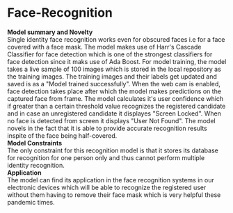 # Face-Recognition
**Model summary and Novelty**<br />
Single identity face recognition works even for obscured faces i.e for a face covered with a face mask. The model makes use of Harr's Cascade Classifier for face detection which is one of the strongest classifiers for face detection since it maks use of Ada Boost. For model training, the model takes a live sample of 100 images which is stored in the local repository as the training images. The training images and their labels get updated and saved is as a "Model trained successfully". When the web cam is enabled, face detection takes place after which the model makes predictions on the captured face from frame. The model calculates it's user confidence which if greater than a certain threshold value recognizes the registered candidate and in case an unregistered candidate it displayes "Screen Locked". When no face is detected from screen it displays "User Not Found".
  The model novels in the fact that it is able to provide accurate recognition results inspite of the face being half-covered.<br />
**Model Constraints**<br />
The only constraint for this recognition model is that it stores its database for recognition for one person only and thus cannot perform  multiple identity recognition.<br />
**Application**<br />
The model can find its application in the face recognition systems in our electronic devices which will be able to recognize the registered user without them having to remove their face mask which is very helpful these pandemic times.









